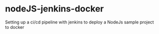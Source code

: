 # nodeJS-jenkins-docker
Setting up a ci/cd pipeline with jenkins to deploy a NodeJs sample project to docker
